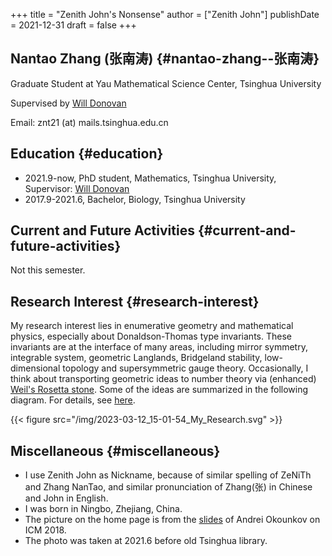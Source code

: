 +++
title = "Zenith John's Nonsense"
author = ["Zenith John"]
publishDate = 2021-12-31
draft = false
+++

## Nantao Zhang (张南涛) {#nantao-zhang--张南涛}

Graduate Student at Yau Mathematical Science Center, Tsinghua University

Supervised by [Will Donovan](https://w-donovan.github.io/)

Email: znt21 (at) mails.tsinghua.edu.cn


## Education {#education}

-   2021.9-now, PhD student, Mathematics, Tsinghua University, Supervisor: [Will Donovan](https://w-donovan.github.io/)
-   2017.9-2021.6, Bachelor, Biology, Tsinghua University


## Current and Future Activities {#current-and-future-activities}

Not this semester.


## Research Interest {#research-interest}

My research interest lies in enumerative geometry and mathematical physics, especially about Donaldson-Thomas type invariants. These invariants are at the interface of many areas, including mirror symmetry, integrable system, geometric Langlands, Bridgeland stability, low-dimensional topology and supersymmetric gauge theory. Occasionally, I think about transporting geometric ideas to number theory via (enhanced) [Weil's Rosetta stone](http://www.ams.org/notices/200503/fea-weil.pdf). Some of the ideas are summarized in the following diagram. For details, see [here](./post/questions_of_interest).

{{< figure src="/img/2023-03-12_15-01-54_My_Research.svg" >}}


## Miscellaneous {#miscellaneous}

-   I use Zenith John as Nickname, because of similar spelling of ZeNiTh and Zhang NanTao, and similar pronunciation of Zhang(张) in Chinese and John in English.
-   I was born in Ningbo, Zhejiang, China.
-   The picture on the home page is from the [slides](http://www.math.columbia.edu/%7Eokounkov/icm.pdf) of Andrei Okounkov on ICM 2018.
-   The photo was taken at 2021.6 before old Tsinghua library.
